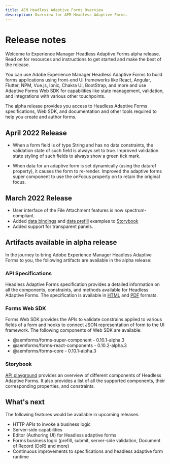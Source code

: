 ```yaml
---
title: AEM Headless Adaptive Forms Overview
description: Overview for AEM Headless Adaptive Forms.
---
```


# Release notes

Welcome to Experience Manager Headless Adaptive Forms alpha release. Read on for resources and instructions to get started and make the best of the release.

You can use Adobe Experience Manager Headless Adaptive Forms to build forms applications using front-end UI frameworks like React, Angular, Flutter, NPM, Vue.js, Ionic, Chakra UI, BootStrap, and more and use Adaptive Forms Web SDK for capabilities like state management, validation, and integrations with various other touchpoints.

The alpha release provides you access to Headless Adaptive Forms specifications, Web SDK, and documentation and other tools required to help you create and author forms.

## April 2022 Release

* When a form field is of type String and has no data constraints, the validation state of such field is always set to true. Improved validation state styling of such fields to always show a green tick mark.

* When data for an adaptive form is set dynamically (using the dataref property), it causes the form to re-render. Improved the adaptive forms super component to use the onFocus property on to retain the original focus.

## March 2022 Release

* User interface of the File Attachment features is now spectrum-compliant.
* Added [data bindings](https://git.corp.adobe.com/pages/livecycle/af2-web-runtime/story/?path=/story/reference-examples--data-bindings) and [data prefill](https://git.corp.adobe.com/pages/livecycle/af2-web-runtime/story/?path=/story/reference-examples--prefill-form-with-personalised-data) examples to [Storybook](https://git.corp.adobe.com/pages/livecycle/af2-web-runtime/story/?path=/story/adaptive-form-introduction--page)
* Added support for transparent panels.

## Artifacts available in alpha release

In the journey to bring Adobe Experience Manager Headless Adaptive Forms to you, the following artifacts are available in the alpha release:

### API Specifications

Headless Adaptive Forms specification provides a detailed information on all the components, constraints, and methods available for Headless Adaptive Forms. The specification is available in [HTML](https://git.corp.adobe.com/pages/livecycle/af2-docs/spec/0.10.0/index.html) and [PDF](https://git.corp.adobe.com/pages/livecycle/af2-docs/spec/0.10.0/index.pdf) formats.

### Forms Web SDK

Forms Web SDK provides the APIs to validate constrains applied to various fields of a form and hooks to connect JSON representation of form to the UI framework. The following components of Web SDK are available:

* @aemforms/forms-super-component - 0.10.1-alpha.3
* @aemforms/forms-react-components - 0.10.2-alpha.3
* @aemforms/forms-core - 0.10.1-alpha.3

### Storybook

[API playground](https://git.corp.adobe.com/pages/livecycle/af2-web-runtime/story/?path=/story/adaptive-form-introduction--page) provides an overview of different components of Headless Adaptive Forms. It also provides a list of all the supported components, their corresponding properties, and constraints.

## What's next

The following features would be available in upcoming releases:

* HTTP APIs to invoke a business logic
* Server-side capabilities
* Editor (Authoring UI) for Headless adaptive forms
* Forms business logic (prefill, submit, server-side validation, Document of Record (DoR) and more)
* Continuous improvements to specifications and headless adaptive form runtime